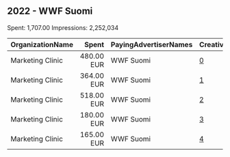 ## 2022 - WWF Suomi 
Spent: 1,707.00
Impressions: 2,252,034

|OrganizationName|Spent|PayingAdvertiserNames|CreativeUrls|Impressions|Genders|AgeBrackets|CountryCodes|BillingAddresses|CandidateBallotInformation|
|:---|---:|:---|:---|---:|:---|:---|:---|:---|:---|
|Marketing Clinic|480.00 EUR|WWF Suomi|[0](https://www.snap.com/political-ads/asset/8f73286bbd7c043bca152066e45019fb4b4471e2d7563ace8834b9ffab471164?mediaType=mp4)|644,635||18-|finland|"Tacenska cesta 26,Ljubljana,1210,SI"||
|Marketing Clinic|364.00 EUR|WWF Suomi|[1](https://www.snap.com/political-ads/asset/4a0fbb0dd2fde1dfc677868fbd055fc30deba8e48bdfa122eb0128ee0958ade7?mediaType=mp4)|601,232||18-|finland|"Tacenska cesta 26,Ljubljana,1210,SI"||
|Marketing Clinic|518.00 EUR|WWF Suomi|[2](https://www.snap.com/political-ads/asset/90b0beda2af304ac75a18b72dd4b7be2546c3f60a4490f12e97379438440fb9e?mediaType=mp4)|490,789||18-|finland|"Tacenska cesta 26,Ljubljana,1210,SI"||
|Marketing Clinic|180.00 EUR|WWF Suomi|[3](https://www.snap.com/political-ads/asset/41f4ad2f73a777c387ddbdd2f2a5ecb762b46d1207317a351866e9b1b4b79b5a?mediaType=jpg)|310,409||18-|finland|"Tacenska cesta 26,Ljubljana,1210,SI"||
|Marketing Clinic|165.00 EUR|WWF Suomi|[4](https://www.snap.com/political-ads/asset/1869a2a8d4da9be60a84742362982c25f84e43f52fc75f21a5412f02b4c017f5?mediaType=jpg)|204,969||18-|finland|"Tacenska cesta 26,Ljubljana,1210,SI"||

